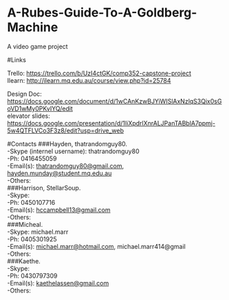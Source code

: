 # A-Rubes-Guide-To-A-Goldberg-Machine
A video game project
 
#Links

Trello: https://trello.com/b/UzI4ctGK/comp352-capstone-project  
Ilearn: http://ilearn.mq.edu.au/course/view.php?id=25784  

Design Doc: https://docs.google.com/document/d/1wCAnKzwBJYiWISlAxNzlqS3Qix0sGoVD1wMy0PKvIYQ/edit  
elevator slides: https://docs.google.com/presentation/d/1IiXpdrlXnrALJPanTABblA7ppmj-5w4QTFLVCo3F3z8/edit?usp=drive_web  



#Contacts
###Hayden, thatrandomguy80.  
-Skype (internel username): thatrandomguy80  
-Ph: 0416455059  
-Email(s): thatrandomguy80@gmail.com, hayden.munday@student.mq.edu.au  
-Others:  
###Harrison, StellarSoup.  
-Skype:  
-Ph: 0450107716  
-Email(s): hccampbell13@gmail.com  
-Others:  
###Micheal.  
-Skype: michael.marr  
-Ph: 0405301925    
-Email(s): michael.marr@hotmail.com, michael.marr414@gmail  
-Others:  
###Kaethe.  
-Skype:   
-Ph: 0430797309  
-Email(s): kaethelassen@gmail.com  
-Others:  
